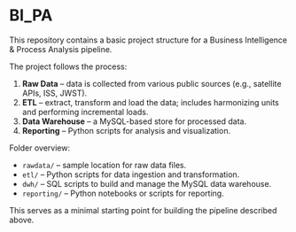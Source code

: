# BI_PA

This repository contains a basic project structure for a Business Intelligence & Process Analysis pipeline.

The project follows the process:

1. **Raw Data** – data is collected from various public sources (e.g., satellite APIs, ISS, JWST).
2. **ETL** – extract, transform and load the data; includes harmonizing units and performing incremental loads.
3. **Data Warehouse** – a MySQL-based store for processed data.
4. **Reporting** – Python scripts for analysis and visualization.

Folder overview:

- `rawdata/` – sample location for raw data files.
- `etl/` – Python scripts for data ingestion and transformation.
- `dwh/` – SQL scripts to build and manage the MySQL data warehouse.
- `reporting/` – Python notebooks or scripts for reporting.

This serves as a minimal starting point for building the pipeline described above.
